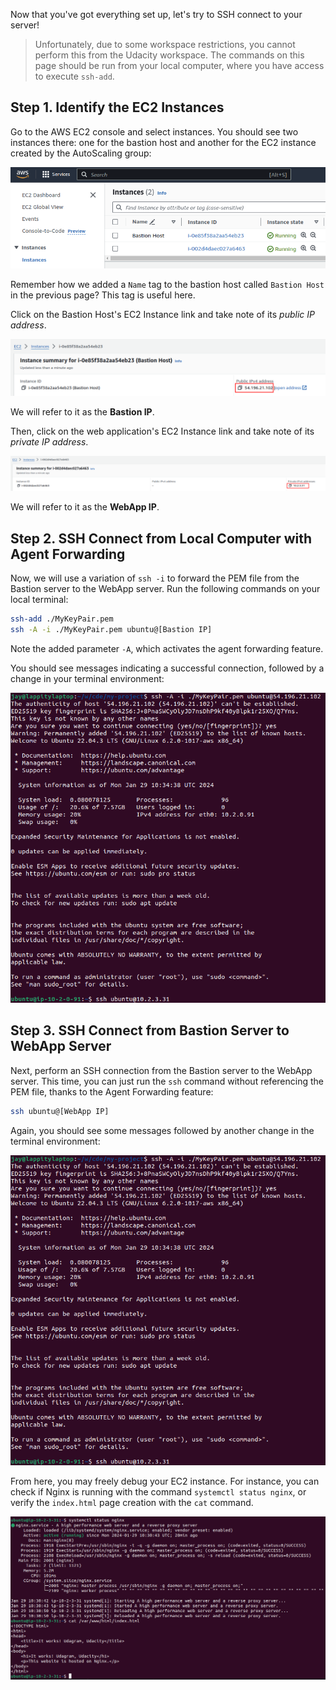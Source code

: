 Now that you've got everything set up, let's try to SSH connect to your server!

> Unfortunately, due to some workspace restrictions, you cannot perform this from the Udacity workspace. The commands on this page should be run from your local computer, where you have access to execute `ssh-add`.

## Step 1. Identify the EC2 Instances

Go to the AWS EC2 console and select instances. You should see two instances there: one for the bastion host and another for the EC2 instance created by the AutoScaling group:

![Created EC2 Instances](ec2-instances.png)

Remember how we added a `Name` tag to the bastion host called `Bastion Host` in the previous page? This tag is useful here.

Click on the Bastion Host's EC2 Instance link and take note of its *public IP address*.

![Public IP Address of the Bastion Instance](bastion-instance.png)

We will refer to it as the **Bastion IP**.

Then, click on the web application's EC2 Instance link and take note of its *private IP address*.

![Private IP Address of the Web Application Instance](webapp-instance.png)

We will refer to it as the **WebApp IP**.

## Step 2. SSH Connect from Local Computer with Agent Forwarding

Now, we will use a variation of `ssh -i` to forward the PEM file from the Bastion server to the WebApp server. Run the following commands on your local terminal:

```bash
ssh-add ./MyKeyPair.pem
ssh -A -i ./MyKeyPair.pem ubuntu@[Bastion IP]
```

Note the added parameter `-A`, which activates the agent forwarding feature.

You should see messages indicating a successful connection, followed by a change in your terminal environment:

![Successful Connection to the Bastion Server](ssh-bastion-ok.png)

## Step 3. SSH Connect from Bastion Server to WebApp Server

Next, perform an SSH connection from the Bastion server to the WebApp server. This time, you can just run the `ssh` command without referencing the PEM file, thanks to the Agent Forwarding feature:

```bash
ssh ubuntu@[WebApp IP]
```

Again, you should see some messages followed by another change in the terminal environment:

![Successful Connection to the WebApp Server](ssh-bastion-ok.png)

From here, you may freely debug your EC2 instance. For instance, you can check if Nginx is running with the command `systemctl status nginx`, or verify the `index.html` page creation with the `cat` command.

![Examples of Debugging via SSH](ssh-check.png)